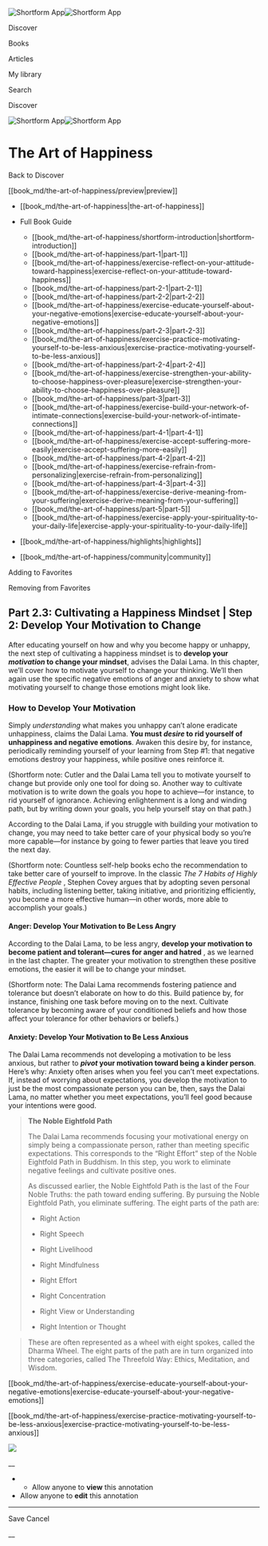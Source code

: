 ![Shortform App](/img/logo.36a2399e.svg)![Shortform App](/img/logo-dark.70c1b072.svg)

Discover

Books

Articles

My library

Search

Discover

![Shortform App](/img/logo.36a2399e.svg)![Shortform App](/img/logo-dark.70c1b072.svg)

# The Art of Happiness

Back to Discover

[[book_md/the-art-of-happiness/preview|preview]]

  * [[book_md/the-art-of-happiness|the-art-of-happiness]]
  * Full Book Guide

    * [[book_md/the-art-of-happiness/shortform-introduction|shortform-introduction]]
    * [[book_md/the-art-of-happiness/part-1|part-1]]
    * [[book_md/the-art-of-happiness/exercise-reflect-on-your-attitude-toward-happiness|exercise-reflect-on-your-attitude-toward-happiness]]
    * [[book_md/the-art-of-happiness/part-2-1|part-2-1]]
    * [[book_md/the-art-of-happiness/part-2-2|part-2-2]]
    * [[book_md/the-art-of-happiness/exercise-educate-yourself-about-your-negative-emotions|exercise-educate-yourself-about-your-negative-emotions]]
    * [[book_md/the-art-of-happiness/part-2-3|part-2-3]]
    * [[book_md/the-art-of-happiness/exercise-practice-motivating-yourself-to-be-less-anxious|exercise-practice-motivating-yourself-to-be-less-anxious]]
    * [[book_md/the-art-of-happiness/part-2-4|part-2-4]]
    * [[book_md/the-art-of-happiness/exercise-strengthen-your-ability-to-choose-happiness-over-pleasure|exercise-strengthen-your-ability-to-choose-happiness-over-pleasure]]
    * [[book_md/the-art-of-happiness/part-3|part-3]]
    * [[book_md/the-art-of-happiness/exercise-build-your-network-of-intimate-connections|exercise-build-your-network-of-intimate-connections]]
    * [[book_md/the-art-of-happiness/part-4-1|part-4-1]]
    * [[book_md/the-art-of-happiness/exercise-accept-suffering-more-easily|exercise-accept-suffering-more-easily]]
    * [[book_md/the-art-of-happiness/part-4-2|part-4-2]]
    * [[book_md/the-art-of-happiness/exercise-refrain-from-personalizing|exercise-refrain-from-personalizing]]
    * [[book_md/the-art-of-happiness/part-4-3|part-4-3]]
    * [[book_md/the-art-of-happiness/exercise-derive-meaning-from-your-suffering|exercise-derive-meaning-from-your-suffering]]
    * [[book_md/the-art-of-happiness/part-5|part-5]]
    * [[book_md/the-art-of-happiness/exercise-apply-your-spirituality-to-your-daily-life|exercise-apply-your-spirituality-to-your-daily-life]]
  * [[book_md/the-art-of-happiness/highlights|highlights]]
  * [[book_md/the-art-of-happiness/community|community]]



Adding to Favorites 

Removing from Favorites 

## Part 2.3: Cultivating a Happiness Mindset | Step 2: Develop Your Motivation to Change

After educating yourself on how and why you become happy or unhappy, the next step of cultivating a happiness mindset is to **develop your _motivation_ to change your mindset**, advises the Dalai Lama. In this chapter, we’ll cover how to motivate yourself to change your thinking. We’ll then again use the specific negative emotions of anger and anxiety to show what motivating yourself to change those emotions might look like.

### How to Develop Your Motivation

Simply _understanding_ what makes you unhappy can’t alone eradicate unhappiness, claims the Dalai Lama. **You must _desire_ to rid yourself of unhappiness and negative emotions**. Awaken this desire by, for instance, periodically reminding yourself of your learning from Step #1: that negative emotions destroy your happiness, while positive ones reinforce it.

(Shortform note: Cutler and the Dalai Lama tell you to motivate yourself to change but provide only one tool for doing so. Another way to cultivate motivation is to write down the goals you hope to achieve—for instance, to rid yourself of ignorance. Achieving enlightenment is a long and winding path, but by writing down your goals, you help yourself stay on that path.)

According to the Dalai Lama, if you struggle with building your motivation to change, you may need to take better care of your physical body so you’re more capable—for instance by going to fewer parties that leave you tired the next day.

(Shortform note: Countless self-help books echo the recommendation to take better care of yourself to improve. In the classic _The 7 Habits of Highly Effective People_ , Stephen Covey argues that by adopting seven personal habits, including listening better, taking initiative, and prioritizing efficiently, you become a more effective human—in other words, more able to accomplish your goals.)

#### Anger: Develop Your Motivation to Be Less Angry

According to the Dalai Lama, to be less angry, **develop your motivation to become patient and tolerant—cures for anger and hatred** , as we learned in the last chapter. The greater your motivation to strengthen these positive emotions, the easier it will be to change your mindset.

(Shortform note: The Dalai Lama recommends fostering patience and tolerance but doesn’t elaborate on how to do this. Build patience by, for instance, finishing one task before moving on to the next. Cultivate tolerance by becoming aware of your conditioned beliefs and how those affect your tolerance for other behaviors or beliefs.)

#### Anxiety: Develop Your Motivation to Be Less Anxious

The Dalai Lama recommends not developing a motivation to be less anxious, but rather to **_pivot_ your motivation toward being a kinder person**. Here’s why: Anxiety often arises when you feel you can’t meet expectations. If, instead of worrying about expectations, you develop the motivation to just be the most compassionate person you can be, then, says the Dalai Lama, no matter whether you meet expectations, you’ll feel good because your intentions were good.

> **The Noble Eightfold Path**
> 
> The Dalai Lama recommends focusing your motivational energy on simply being a compassionate person, rather than meeting specific expectations. This corresponds to the “Right Effort” step of the Noble Eightfold Path in Buddhism. In this step, you work to eliminate negative feelings and cultivate positive ones.
> 
> As discussed earlier, the Noble Eightfold Path is the last of the Four Noble Truths: the path toward ending suffering. By pursuing the Noble Eightfold Path, you eliminate suffering. The eight parts of the path are:
> 
>   * Right Action
> 
>   * Right Speech
> 
>   * Right Livelihood
> 
>   * Right Mindfulness
> 
>   * Right Effort
> 
>   * Right Concentration
> 
>   * Right View or Understanding
> 
>   * Right Intention or Thought
> 
> 

> 
> These are often represented as a wheel with eight spokes, called the Dharma Wheel. The eight parts of the path are in turn organized into three categories, called The Threefold Way: Ethics, Meditation, and Wisdom.

[[book_md/the-art-of-happiness/exercise-educate-yourself-about-your-negative-emotions|exercise-educate-yourself-about-your-negative-emotions]]

[[book_md/the-art-of-happiness/exercise-practice-motivating-yourself-to-be-less-anxious|exercise-practice-motivating-yourself-to-be-less-anxious]]

![](https://bat.bing.com/action/0?ti=56018282&Ver=2&mid=b91e3175-0343-4ad1-9929-922c0f2bfbea&sid=1711133063fa11eebdec89a8b8ae3bbc&vid=171147a063fa11eea7440fcfeb230d96&vids=0&msclkid=N&pi=0&lg=en-US&sw=800&sh=600&sc=24&nwd=1&tl=Shortform%20%7C%20Book&p=https%3A%2F%2Fwww.shortform.com%2Fapp%2Fbook%2Fthe-art-of-happiness%2Fpart-2-3&r=&lt=298&evt=pageLoad&sv=1&rn=767184)

__

  *   * Allow anyone to **view** this annotation
  * Allow anyone to **edit** this annotation



* * *

Save Cancel

__



